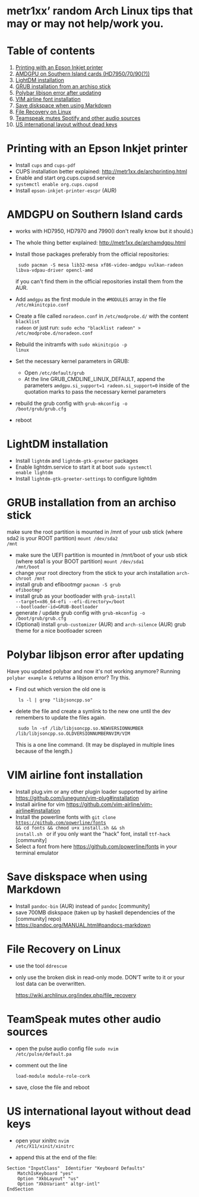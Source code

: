 # metr1xx’ random Arch Linux tips that may or may not help/work you.

# Table of contents

1. [Printing with an Epson Inkjet printer](#printing-with-an-epson-inkjet-printer)
2. [AMDGPU on Southern Island cards (HD7950/70/90(?))](#amdgpu-on-southern-island-cards)
3. [LightDM installation](#lightdm-installation)
4. [GRUB installation from an archiso stick](#grub-installation-from-an-archiso-stick)
5. [Polybar libjson error after updating](#polybar-libjson-error-after-updating)
6. [VIM airline font installation](#vim-airline-font-installation)
7. [Save diskspace when using Markdown](#save-diskspace-when-using-markdown)
8. [File Recovery on Linux](#file-recovery-on-linux)
9. [Teamspeak mutes Spotify and other audio sources](#teamspeak-mutes-other-audio-sources)
10. [US international layout without dead keys](#us-international-layout-without-dead-keys)

# Printing with an Epson Inkjet printer
- Install <code>cups</code> and <code>cups-pdf</code>
- CUPS installation better explained: http://metr1xx.de/archprinting.html
- Enable and start org.cups.cupsd.service
- <code>systemctl enable org.cups.cupsd</code>
- Install <code>epson-inkjet-printer-escpr</code> (AUR)

# AMDGPU on Southern Island cards
- works with HD7950, HD7970 and 7990(I don't really know but it should.)
- The whole thing better explained: http://metr1xx.de/archamdgpu.html
- Install those packages preferably from the official repositories:

  <code> sudo pacman -S mesa lib32-mesa  xf86-video-amdgpu vulkan-radeon libva-vdpau-driver opencl-amd </code>

  if you can't find them in the official repositories install them from the AUR.
- Add <code>amdgpu</code> as the first module in the <code>#MODULES</code> array in the file <code>/etc/mkinitcpio.conf</code>
- Create a file called <code>noradeon.conf</code> in <code>/etc/modprobe.d/</code> with the content <code>blacklist radeon</code> or just run:
  <code>sudo echo "blacklist radeon" > /etc/modprobe.d/noradeon.conf </code>
- Rebuild the initramfs with <code>sudo mkinitcpio -p linux</code>
- Set the necessary kernel parameters in GRUB:
  - Open <code>/etc/default/grub</code>
  - At the line GRUB_CMDLINE_LINUX_DEFAULT, append the parameters
    <code>amdgpu.si_support=1 radeon.si_support=0</code>
    inside of the quotation marks to pass the necessary kernel parameters
- rebuild the grub config with 
  <code>grub-mkconfig -o /boot/grub/grub.cfg</code>
- reboot

# LightDM installation
- Install <code>lightdm</code> and <code>lightdm-gtk-greeter</code> packages
- Enable lightdm.service to start it at boot
  <code>sudo systemctl enable lightdm</code>
- Install <code>lightdm-gtk-greeter-settings</code> to configure lightdm

# GRUB installation from an archiso stick
make sure the root partition is mounted in /mnt of your usb stick
  (where sda2 is your ROOT partition)
  <code>mount /dev/sda2 /mnt</code>
- make sure the UEFI partition is mounted in /mnt/boot of your usb stick
  (where sda1 is your BOOT partition)
  <code>mount /dev/sda1 /mnt/boot</code>
- change your root directory from the stick to your arch installation
  <code>arch-chroot /mnt</code>
- install grub and efibootmgr
  <code>pacman -S grub efibootmgr</code>
- install grub as your bootloader with 
  <code>grub-install --target=x86_64-efi --efi-directory=/boot --bootloader-id=GRUB-Bootloader</code>
- generate / update grub config with 
  <code>grub-mkconfig -o /boot/grub/grub.cfg</code>
- (Optional) install <code>grub-customizer</code> (AUR) and <code>arch-silence</code> (AUR) grub theme for a nice bootloader screen

# Polybar libjson error after updating

Have you updated polybar and now it's not working anymore? Running <code>polybar example &</code> returns a libjson error? Try this.

- Find out which version the old one is

  <code> ls -l | grep "libjsoncpp.so" </code>

- delete the file and create a symlink to the new one until the dev remembers to update the files again.

  <code> sudo ln -sf /lib/libjsoncpp.so.NEWVERSIONNUMBER /lib/libjsoncpp.so.OLDVERSIONNUMBERNVIM/VIM </code>

  This is a one line command. (It may be displayed in multiple lines because of the length.)

# VIM airline font installation
- Install plug.vim or any other plugin loader supported by airline https://github.com/junegunn/vim-plug#installation
- Install airline for vim https://github.com/vim-airline/vim-airline#installation
- Install the powerline fonts with
  <code>git clone https://github.com/powerline/fonts && cd fonts && chmod u+x install.sh && sh install.sh </code>
  or if you only want the "hack" font, install <code>ttf-hack</code> [community]
- Select a font from here https://github.com/powerline/fonts in your terminal emulator

# Save diskspace when using Markdown
- Install <code>pandoc-bin</code> (AUR) instead of <code>pandoc</code> [community]
- save 700MB diskspace (taken up by haskell dependencies of the [community] repo)
- https://pandoc.org/MANUAL.html#pandocs-markdown

# File Recovery on Linux
- use the tool <code>ddrescue</code>

- only use the broken disk in read-only mode. DON’T write to it or your lost data can be overwritten.

  https://wiki.archlinux.org/index.php/file_recovery

# TeamSpeak mutes other audio sources
- open the pulse audio config file <code>sudo nvim /etc/pulse/default.pa</code>
- comment out the line 

  <code>load-module module-role-cork</code>

- save, close the file and reboot

# US international layout without dead keys
- open your xinitrc <code>nvim /etc/X11/xinit/xinitrc</code>

- append this at the end of the file:

```
Section "InputClass"  Identifier "Keyboard Defaults"
    MatchIsKeyboard "yes"
    Option "XkbLayout" "us"
    Option "XkbVariant" altgr-intl"
EndSection
```
